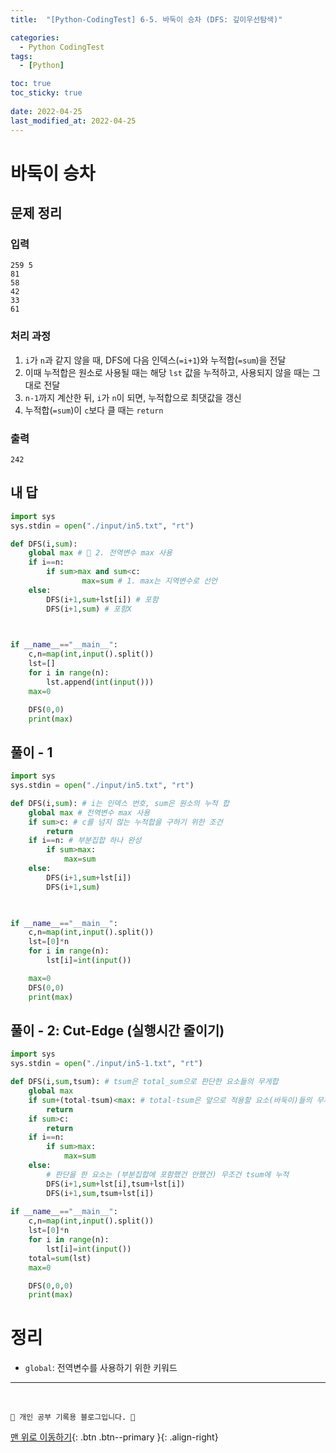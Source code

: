 ```yaml
---
title:  "[Python-CodingTest] 6-5. 바둑이 승차 (DFS: 깊이우선탐색)"

categories:
  - Python CodingTest
tags:
  - [Python]

toc: true
toc_sticky: true
 
date: 2022-04-25
last_modified_at: 2022-04-25
---
```


# 바둑이 승차
## 문제 정리
### 입력
```
259 5
81
58
42
33
61
```
### 처리 과정
1. `i`가 `n`과 같지 않을 때, DFS에 다음 인덱스(`=i+1`)와 누적합(`=sum`)을 전달
2. 이때 누적합은 원소로 사용될 때는 해당 `lst` 값을 누적하고, 사용되지 않을 때는 그대로 전달
3. `n-1`까지 계산한 뒤, `i`가 `n`이 되면, 누적합으로 최댓값을 갱신
4. 누적합(`=sum`)이 `c`보다 클 때는 `return`

### 출력
```
242
```
## 내 답
```py
import sys
sys.stdin = open("./input/in5.txt", "rt")

def DFS(i,sum):
    global max # 🌟 2. 전역변수 max 사용
    if i==n:
        if sum>max and sum<c:
                max=sum # 1. max는 지역변수로 선언
    else:
        DFS(i+1,sum+lst[i]) # 포함
        DFS(i+1,sum) # 포함X
    


if __name__=="__main__":
    c,n=map(int,input().split())
    lst=[]
    for i in range(n):
        lst.append(int(input()))
    max=0

    DFS(0,0)
    print(max)
```
## 풀이 - 1
```py
import sys
sys.stdin = open("./input/in5.txt", "rt")

def DFS(i,sum): # i는 인덱스 번호, sum은 원소의 누적 합
    global max # 전역변수 max 사용
    if sum>c: # c를 넘지 않는 누적합을 구하기 위한 조건
        return
    if i==n: # 부분집합 하나 완성
        if sum>max:
            max=sum 
    else:
        DFS(i+1,sum+lst[i])
        DFS(i+1,sum)
    


if __name__=="__main__":
    c,n=map(int,input().split())
    lst=[0]*n
    for i in range(n):
        lst[i]=int(input())

    max=0
    DFS(0,0)
    print(max)
```
## 풀이 - 2: Cut-Edge (실행시간 줄이기)
```py
import sys
sys.stdin = open("./input/in5-1.txt", "rt")

def DFS(i,sum,tsum): # tsum은 total_sum으로 판단한 요소들의 무게합
    global max
    if sum+(total-tsum)<max: # total-tsum은 앞으로 적용할 요소(바둑이)들의 무게합
        return
    if sum>c: 
        return
    if i==n: 
        if sum>max:
            max=sum 
    else:
        # 판단을 한 요소는 (부분집합에 포함했건 안했건) 무조건 tsum에 누적 
        DFS(i+1,sum+lst[i],tsum+lst[i])
        DFS(i+1,sum,tsum+lst[i])
    
if __name__=="__main__":
    c,n=map(int,input().split())
    lst=[0]*n
    for i in range(n):
        lst[i]=int(input())
    total=sum(lst)
    max=0

    DFS(0,0,0)
    print(max)
```

# 정리
- `global`: 전역변수를 사용하기 위한 키워드

***
<br>

    💛 개인 공부 기록용 블로그입니다. 👻

[맨 위로 이동하기](#){: .btn .btn--primary }{: .align-right}